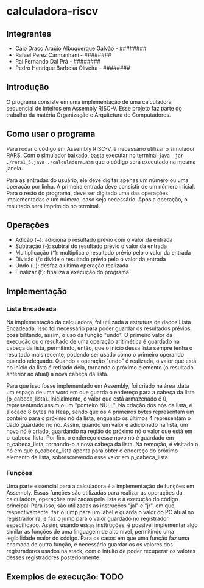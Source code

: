 # calculadora-riscv
## Integrantes
- Caio Draco Araújo Albuquerque Galvão - ########
- Rafael Perez Carmanhani - ########
- Raí Fernando Dal Prá - ########
- Pedro Henrique Barbosa Oliveira - ########

## Introdução
O programa consiste em uma implementação de uma calculadora sequencial de inteiros em Assembly RISC-V. Esse projeto faz parte do trabalho da matéria Organização e Arquitetura de Computadores. 

## Como usar o programa
Para rodar o código em Assembly RISC-V, é necessário utilizar o simulador [RARS](https://andrewt0301.github.io/hse-acos-course/software/rars.html). Com o simulador baixado, basta executar no terminal ``java -jar ./rars1_5.java ./calculadora.asm`` que o código será executado na mesma janela.

Para as entradas do usuário, ele deve digitar apenas um número ou uma operação por linha. A primeira entrada deve consistir de um número inicial. Para o resto do programa, deve ser digitado uma das operações implementadas e um número, caso seja necessário. Após a operação, o resultado será imprimido no terminal. 

## Operações
- Adicão (+): adiciona o resultado prévio com o valor da entrada
- Subtração (-): subtrai do resultado prévio o valor da entrada
- Multiplicação (*): multiplica o resultado prévio pelo o valor da entrada
- Divisão (/): divide o resultado prévio pelo o valor da entrada
- Undo (u): desfaz a ultima operação realizada
- Finalizar (f): finaliza a execução do programa

## Implementação
### Lista Encadeada
Na implementação da calculadora, foi utilizada a estrutura de dados Lista Encadeada. Isso foi necessário para poder guardar os resultados prévios, possibilitando, assim, o uso da função "undo". O primeiro valor da execução ou o resultado de uma operação aritimética é guardado na cabeça da lista, permitindo, então, que o início dessa lista sempre tenha o resultado mais recente, podendo ser usado como o primeiro operando quando adequado. Quando a operação "undo" é realizada, o valor que está no início da lista é retirado dela, tornando o próximo elemento (o resultado anterior ao atual) a nova cabeça da lista.

Para que isso fosse implementado em Assembly, foi criado na área .data um espaço de uma word em que guarda o endereço para a cabeça da lista (p_cabeca_lista). Inicialmente, o valor que está armazenado é 0, representando assim o um "ponteiro NULL". Na criação dos nós da lista, é alocado 8 bytes na Heap, sendo que os 4 primeiros bytes representam um ponteiro para o próximo nó da lista, enquanto os últimos 4 representam o dado guardado no nó. Assim, quando um valor é adicionado na lista, um novo nó é criado, guardando na região do próximo nó o valor que está em p_cabeca_lista. Por fim, o endereço desse novo nó é guardado em p_cabeca_lista, tornando-o a nova cabeça da lista. Na remoção, é visitado o nó em que p_cabeca_lista aponta para obter o endereço do próximo elemento da lista, sobrescrevendo esse valor em p_cabeca_lista.

### Funções
Uma parte essencial para a calculadora é a implementação de funções em Assembly. Essas funções são utilizadas para realizar as operações da calculadora, operações realizadas pela lista e a execução do código principal. Para isso, são utilizadas as instruções "jal" e "jr", em que, respectivamente, faz o jump para um label e guarda o valor do PC atual no registrador ra, e faz o jump para o valor guardado no registrador especificado. Assim, usando essas insttruções, é possível implementar algo similar as funções de uma linguagem de alto nível, permitindo uma legibilidade maior do código. Para os casos em que uma função faz uma chamada de outra função, é necessário guardar os os valores dos registradores usados na stack, com o intuito de poder recuperar os valores desses registradores posteriormente.

## Exemplos de execução: TODO
